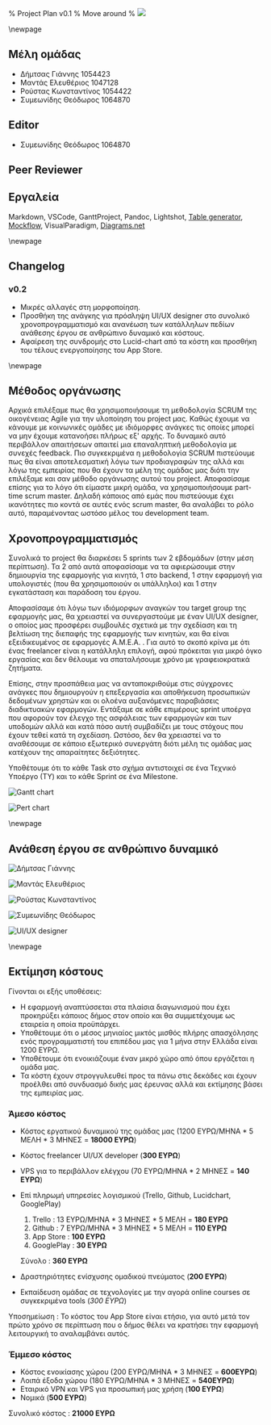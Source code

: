 % Project Plan v0.1
% Move around
% ![](images/Logo.jpg)

\newpage

## Μέλη ομάδας
* Δήμτσας Γιάννης 1054423
* Μαντάς Ελευθέριος 1047128
* Ρούστας Κωνσταντίνος 1054422
* Συμεωνίδης Θεόδωρος 1064870

## Editor
* Συμεωνίδης Θεόδωρος 1064870

## Peer Reviewer

## Εργαλεία
Markdown, VSCode, GanttProject, Pandoc, Lightshot, [Table generator](https://www.tablesgenerator.com/), [Mockflow](https://www.mockflow.com/), VisualParadigm, [Diagrams.net](https://app.diagrams.net/)

\newpage

## Changelog
### v0.2 

* Μικρές αλλαγές στη μορφοποίηση.
* Προσθήκη της ανάγκης για πρόσληψη UI/UX designer στο συνολικό χρονοπρογραμματισμό και ανανέωση των κατάλληλων πεδίων ανάθεσης έργου σε ανθρώπινο δυναμικό και κόστους.
* Αφαίρεση της συνδρομής στο Lucid-chart από τα κόστη και προσθήκη του τέλους ενεργοποίησης του App Store.

\newpage

## Μέθοδος οργάνωσης
Αρχικά επιλέξαμε πως θα χρησιμοποιήσουμε τη μεθοδολογία SCRUM της οικογένειας Agile για την υλοποίηση του project μας. Καθώς έχουμε να κάνουμε με κοινωνικές ομάδες με ιδιόμορφες ανάγκες τις οποίες μπορεί να μην έχουμε κατανοήσει πλήρως εξ' αρχής. Το δυναμικό αυτό περιβάλλον απαιτήσεων απαιτεί μια επαναληπτική μεθοδολογία με συνεχές feedback. Πιο συγκεκριμένα η μεθοδολογία SCRUM πιστεύουμε πως θα είναι αποτελεσματική λόγω των προδιαγραφών της αλλά και λόγω της εμπειρίας που θα έχουν τα μέλη της ομάδας μας διότι την επιλέξαμε και σαν μέθοδο οργάνωσης αυτού του project.
Αποφασίσαμε επίσης για το λόγο ότι είμαστε μικρή ομάδα, να χρησιμοποιήσουμε part-time scrum master. Δηλαδή κάποιος από εμάς που πιστεύουμε έχει ικανότητες πιο κοντά σε αυτές ενός scrum master, θα αναλάβει το ρόλο αυτό, παραμένοντας ωστόσο μέλος του development team.

## Χρονοπρογραμματισμός
Συνολικά το project θα διαρκέσει 5 sprints των 2 εβδομάδων (στην μέση περίπτωση). Τα 2 από αυτά αποφασίσαμε να τα αφιερώσουμε στην δημιουργία της εφαρμογής για κινητά, 1 στο backend, 1 στην εφαρμογή για υπολογιστές (που θα χρησιμοποιούν οι υπάλληλοι) και 1 στην εγκατάσταση και παράδοση του έργου.

Αποφασίσαμε ότι λόγω των ιδιόμορφων αναγκών του target group της εφαρμογής μας, θα χρειαστεί να συνεργαστούμε με έναν UI/UX designer, ο οποίος μας προσφέρει συμβουλές σχετικά με την σχεδίαση και τη βελτίωση της διεπαφής της εφαρμογής των κινητών, και θα είναι εξειδικευμένος σε εφαρμογές Α.Μ.Ε.Α. . Για αυτό το σκοπό κρίνα με ότι ένας freelancer είναι η κατάλληλη επιλογή, αφού πρόκειται για μικρό όγκο εργασίας και δεν θέλουμε να σπαταλήσουμε χρόνο με γραφειοκρατικά ζητήματα.

Επίσης, στην προσπάθεια μας να ανταποκριθούμε στις σύγχρονες ανάγκες που δημιουργούν η επεξεργασία και αποθήκευση προσωπικών δεδομένων χρηστών και οι ολοένα αυξανόμενες παραβιάσεις διαδικτυακών εφαρμογών. Εντάξαμε σε κάθε επιμέρους sprint υποέργα που αφορούν τον έλεγχο της ασφάλειας των εφαρμογών και των υποδομών αλλά και κατά πόσο αυτή συμβαδίζει με τους στόχους που έχουν τεθεί κατά τη σχεδίαση. Ωστόσο, δεν θα χρειαστεί να το αναθέσουμε σε κάποιο εξωτερικό συνεργάτη διότι μέλη τις ομάδας μας κατέχουν της απαραίτητες δεξιότητες.

Υποθέτουμε ότι το κάθε Task στο σχήμα αντιστοιχεί σε ένα Τεχνικό Υποέργο (ΤΥ) και το κάθε Sprint σε ένα Milestone. 

![Gantt chart](images/Project-plan-Gantt-chart.png)

![Pert chart](images/Project-plan-Pert-chart.png)

\newpage

## Ανάθεση έργου σε ανθρώπινο δυναμικό
![Δήμτσας Γιάννης](images/Project-plan-dimtsas.png)

![Μαντάς Ελευθέριος](images/Project-plan-mantas.png)

![Ρούστας Κωνσταντίνος](images/Project-plan-roustas.png)

![Συμεωνίδης Θεόδωρος](images/Project-plan-symeonidis.png)

![UI/UX designer](images/Project-plan-ui-designer.png)

\newpage

## Εκτίμηση κόστους
Γίνονται οι εξής υποθέσεις:

* Η εφαρμογή αναπτύσσεται στα πλαίσια διαγωνισμού που έχει προκηρύξει κάποιος δήμος στον οποίο και θα συμμετέχουμε ως εταιρεία η οποία προϋπάρχει.
* Υποθέτουμε ότι ο μέσος μηνιαίος μικτός μισθός πλήρης απασχόλησης ενός προγραμματιστή του επιπέδου μας για 1 μήνα στην Ελλάδα είναι 1200 ΕΥΡΩ.
* Υποθέτουμε ότι ενοικιάζουμε έναν μικρό χώρο από όπου εργάζεται η ομάδα μας.
* Τα κόστη έχουν στρογγυλευθεί προς τα πάνω στις δεκάδες και έχουν προέλθει από συνδυασμό δικής μας έρευνας αλλά και εκτίμησης βάσει της εμπειρίας μας.

### Άμεσο κόστος
* Κόστος εργατικού δυναμικού της ομάδας μας (1200 ΕΥΡΩ/ΜΗΝΑ * 5 ΜΕΛΗ * 3 ΜΗΝΕΣ = **18000 ΕΥΡΩ**)
* Κόστος freelancer UI/UX developer (**300 ΕΥΡΩ**)
* VPS για το περιβάλλον ελέγχου (70 ΕΥΡΩ/ΜΗΝΑ * 2 ΜΗΝΕΣ = **140 ΕΥΡΩ**)
* Επί πληρωμή υπηρεσίες λογισμικού (Trello, Github, Lucidchart, GooglePlay)
    1. Trello : 13 ΕΥΡΩ/ΜΗΝΑ * 3 ΜΗΝΕΣ * 5 ΜΕΛΗ = **180 ΕΥΡΩ**
    2. Github : 7 ΕΥΡΩ/ΜΗΝΑ * 3 ΜΗΝΕΣ * 5 ΜΕΛΗ = **110 ΕΥΡΩ**
    3. App Store : **100 ΕΥΡΩ**
    4. GooglePlay : **30 ΕΥΡΩ**

    Σύνολο : **360 ΕΥΡΩ**
* Δραστηριότητες ενίσχυσης ομαδικού πνεύματος (**200 ΕΥΡΩ**)
* Εκπαίδευση ομάδας σε τεχνολογίες με την αγορά online courses σε συγκεκριμένα tools (*300 ΕΥΡΩ*)

Υποσημείωση : Το κόστος του App Store είναι ετήσιο, για αυτό μετά τον πρώτο χρόνο σε περίπτωση που ο δήμος θέλει να κρατήσει την εφαρμογή λειτουργική το αναλαμβάνει αυτός.

### Έμμεσο κόστος
* Κόστος ενοικίασης χώρου (200 ΕΥΡΩ/ΜΗΝΑ * 3 ΜΗΝΕΣ = **600ΕΥΡΩ**)
* Λοιπά έξοδα χώρου (180 ΕΥΡΩ/ΜΗΝΑ * 3 ΜΗΝΕΣ = **540ΕΥΡΩ**)
* Εταιρικό VPN και VPS για προσωπική μας χρήση (**100 ΕΥΡΩ**)
* Νομικά (**500 ΕΥΡΩ**)

Συνολικό κόστος : **21000 ΕΥΡΩ**
